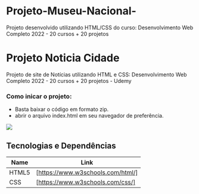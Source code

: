 # Projeto-Museu-Nacional-
Projeto desenvolvido utilizando HTML/CSS do curso:  Desenvolvimento Web Completo 2022 - 20 cursos + 20 projetos

# Projeto Noticia Cidade
Projeto de site de Notícias utilizando HTML e CSS: Desenvolvimento Web Completo 2022 - 20 cursos + 20 projetos - Udemy

### Como inicar o projeto: 

- Basta baixar o código em formato zip.
- abrir o arquivo index.html em seu navegador de preferência.   

<img src = "screenshot/tela-principal.jpg">

## Tecnologias e Dependências

| Name | Link |
| ------ | ------ |
| HTML5 | [https://www.w3schools.com/html/] |
| CSS | [https://www.w3schools.com/css/] |

